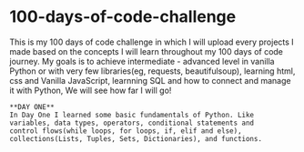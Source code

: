 # 100-days-of-code-challenge
This is my 100 days of code challenge in which I will upload every projects I made based on the concepts I will learn throughout my 100 days of code journey. My goals is to achieve intermediate - advanced level in vanilla Python or with very few libraries(eg, requests, beautifulsoup), learning html, css and Vanilla JavaScript, learnning SQL and how to connect and manage it with Python, We will see how far I will go!

    **DAY ONE**
    In Day One I learned some basic fundamentals of Python. Like variables, data types, operators, conditional statements and          control flows(while loops, for loops, if, elif and else), collections(Lists, Tuples, Sets, Dictionaries), and functions.
